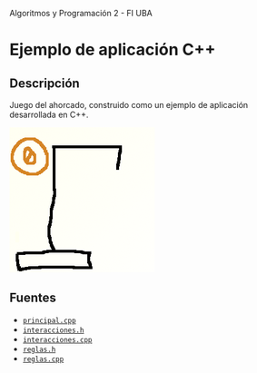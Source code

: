 Algoritmos y Programación 2 - FI UBA

# Ejemplo de aplicación C++

## Descripción

Juego del ahorcado, construido como un ejemplo de aplicación desarrollada en C++.

![Ahorcado](img/juego.gif)

## Fuentes

 * [`principal.cpp`](../master/src/principal.cpp)
 * [`interacciones.h`](../master/src/interacciones.h)
 * [`interacciones.cpp`](../master/src/interacciones.cpp)
 * [`reglas.h`](../master/src/reglas.h)
 * [`reglas.cpp`](../master/src/reglas.cpp)

